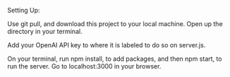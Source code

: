 Setting Up:

Use git pull, and download this project to your local machine. Open up the directory in your terminal. 

Add your OpenAI API key to where it is labeled to do so on server.js. 

On your terminal, run npm install, to add packages, and then npm start, to run the server. Go to localhost:3000 in your browser.


